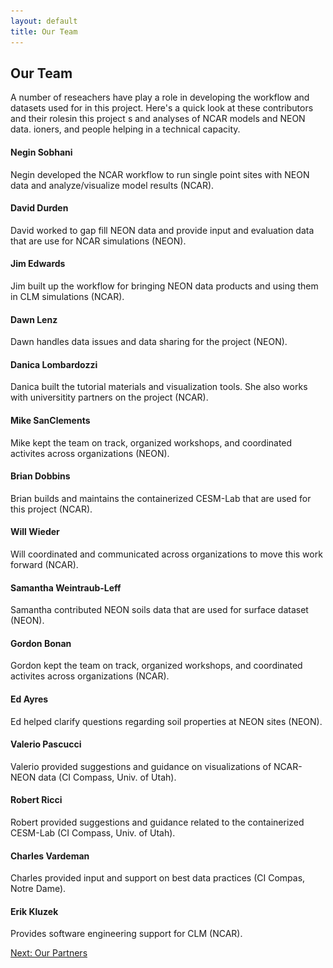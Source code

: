 ```yaml
---
layout: default
title: Our Team
---
```


## Our Team

A number of reseachers have play a role in developing the workflow and datasets used for in this project. Here's a quick look at these contributors and their rolesin this project  s and analyses of NCAR models and NEON data. ioners, and people helping in a technical capacity. 

#### Negin Sobhani

[//]: <> (<img src="../../images/people/Negin.png" alt="Head shot of Negin Sobhani" style="display: block; margin: auto; max-height: 300px;">)

Negin developed the NCAR workflow to run single point sites with NEON data and analyze/visualize model results (NCAR).

#### David Durden

[//]: <> (<img src="../../images/people/daniel_smith.jpg" alt="Head shot of Daniel Smith" style="display: block; margin: auto; max-height: 300px;">)

David worked to gap fill NEON data and provide input and evaluation data that are use for NCAR simulations (NEON).  

#### Jim Edwards

Jim built up the workflow for bringing NEON data products and using them in CLM simulations (NCAR).

#### Dawn Lenz

Dawn handles data issues and data sharing for the project (NEON).

#### Danica Lombardozzi

Danica built the tutorial materials and visualization tools.  She also works with universitity partners on the project (NCAR). 

#### Mike SanClements

Mike kept the team on track, organized workshops, and coordinated activites across organizations (NEON).

#### Brian Dobbins

Brian builds and maintains the containerized CESM-Lab that are used for this project (NCAR).

#### Will Wieder

Will coordinated and communicated across organizations to move this work forward (NCAR).

#### Samantha Weintraub-Leff

Samantha contributed NEON soils data that are used for surface dataset (NEON).

#### Gordon Bonan

Gordon kept the team on track, organized workshops, and coordinated activites across organizations (NCAR).

#### Ed Ayres

Ed helped clarify questions regarding soil properties at NEON sites (NEON).

#### Valerio Pascucci

Valerio provided suggestions and guidance on visualizations of NCAR-NEON data (CI Compass, Univ. of Utah).

#### Robert Ricci

Robert provided suggestions and guidance related to the containerized CESM-Lab (CI Compass, Univ. of Utah).

#### Charles Vardeman 

Charles provided input and support on best data practices (CI Compas, Notre Dame).

#### Erik Kluzek

Provides software engineering support for CLM (NCAR).

[Next: Our Partners](partners.html)


